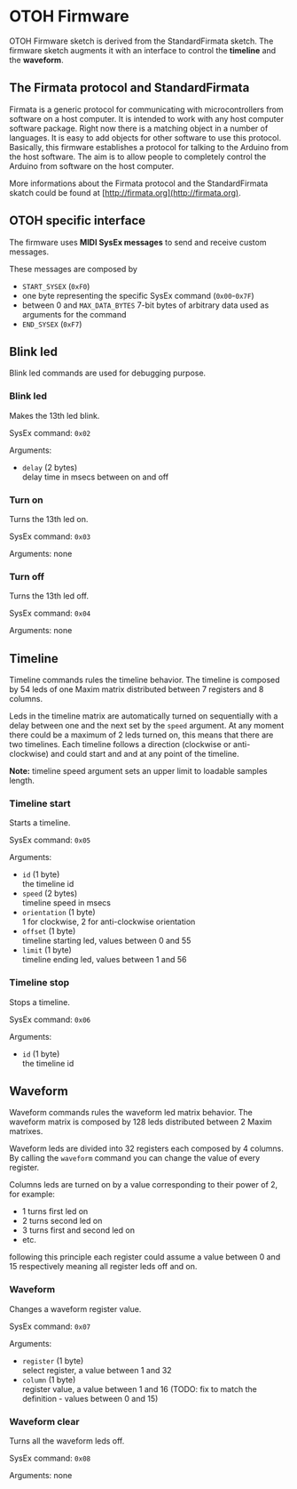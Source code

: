 # OTOH Firmware

OTOH Firmware sketch is derived from the StandardFirmata sketch.
The firmware sketch augments it with an interface to control the **timeline** and the **waveform**.

## The Firmata protocol and StandardFirmata

Firmata is a generic protocol for communicating with microcontrollers from software on a host computer.
It is intended to work with any host computer software package.
Right now there is a matching object in a number of languages.
It is easy to add objects for other software to use this protocol.
Basically, this firmware establishes a protocol for talking to the Arduino from the host software.
The aim is to allow people to completely control the Arduino from software on the host computer.

More informations about the Firmata protocol and the StandardFirmata skatch could be found at [http://firmata.org](http://firmata.org).

## OTOH specific interface

The firmware uses **MIDI SysEx messages** to send and receive custom messages.

These messages are composed by

 * `START_SYSEX` (`0xF0`)
 * one byte representing the specific SysEx command (`0x00`-`0x7F`)
 * between 0 and `MAX_DATA_BYTES` 7-bit bytes of arbitrary data used as arguments for the command
 * `END_SYSEX` (`0xF7`)

## Blink led

Blink led commands are used for debugging purpose.

### Blink led

Makes the 13th led blink.

SysEx command: `0x02`

Arguments:

 * `delay` (2 bytes)<br/>
   delay time in msecs between on and off

### Turn on

Turns the 13th led on.

SysEx command: `0x03`

Arguments: none

### Turn off

Turns the 13th led off.

SysEx command: `0x04`

Arguments: none

## Timeline

Timeline commands rules the timeline behavior.
The timeline is composed by 54 leds of one Maxim matrix distributed between 7 registers and 8 columns.

Leds in the timeline matrix are automatically turned on sequentially with a delay between one and the next set by the `speed` argument.
At any moment there could be a maximum of 2 leds turned on, this means that there are two timelines.
Each timeline follows a direction (clockwise or anti-clockwise) and could start and and at any point of the timeline.

**Note:** timeline speed argument sets an upper limit to loadable samples length.

### Timeline start

Starts a timeline.

SysEx command: `0x05`

Arguments:

 * `id` (1 byte)<br/>
   the timeline id
 * `speed` (2 bytes)<br/>
   timeline speed in msecs
 * `orientation` (1 byte)<br/>
   1 for clockwise, 2 for anti-clockwise orientation
 * `offset` (1 byte)<br/>
   timeline starting led, values between 0 and 55
 * `limit` (1 byte)<br/>
   timeline ending led, values between 1 and 56

### Timeline stop

Stops a timeline.

SysEx command: `0x06`

Arguments:

 * `id` (1 byte)<br/>
   the timeline id

## Waveform

Waveform commands rules the waveform led matrix behavior.
The waveform matrix is composed by 128 leds distributed between 2 Maxim matrixes.

Waveform leds are divided into 32 registers each composed by 4 columns.
By calling the `waveform` command you can change the value of every register.

Columns leds are turned on by a value corresponding to their power of 2, for example:

 * 1 turns first led on
 * 2 turns second led on
 * 3 turns first and second led on
 * etc.

following this principle each register could assume a value between 0 and 15 respectively meaning all register leds off and on.

### Waveform

Changes a waveform register value.

SysEx command: `0x07`

Arguments:

 * `register` (1 byte)<br/>
   select register, a value between 1 and 32
 * `column` (1 byte)<br/>
   register value, a value between 1 and 16 (TODO: fix to match the definition - values between 0 and 15)

### Waveform clear

Turns all the waveform leds off.

SysEx command: `0x08`

Arguments: none